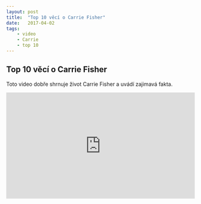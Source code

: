 ```yaml
---
layout: post
title:  "Top 10 věcí o Carrie Fisher"
date:   2017-04-02
tags: 
    - video
	- Carrie
	- top 10
---
```


## Top 10 věcí o Carrie Fisher

 Toto video dobře shrnuje život Carrie Fisher a uvádí zajimavá fakta.

<style>.embed-container { position: relative; padding-bottom: 56.25%; height: 0; overflow: hidden; max-width: 100%; } .embed-container iframe, .embed-container object, .embed-container embed { position: absolute; top: 0; left: 0; width: 100%; height: 100%; }</style><div class="embed-container"><iframe src="https://www.youtube.com/embed/NqBTgMkBU38" allowfullscreen="" frameborder="0"></iframe></div>